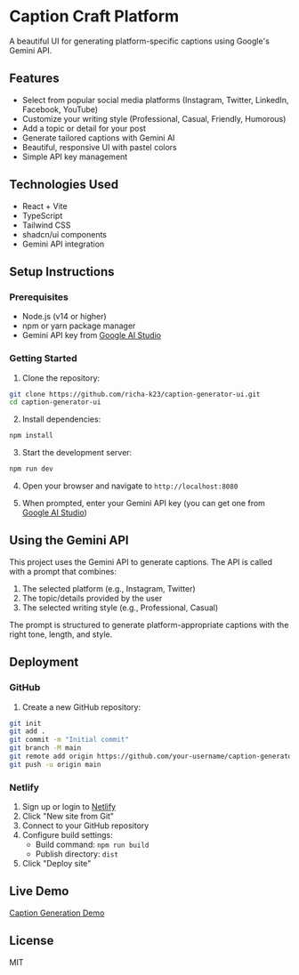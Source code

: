 
# Caption Craft Platform

A beautiful UI for generating platform-specific captions using Google's Gemini API.

## Features

- Select from popular social media platforms (Instagram, Twitter, LinkedIn, Facebook, YouTube)
- Customize your writing style (Professional, Casual, Friendly, Humorous)
- Add a topic or detail for your post
- Generate tailored captions with Gemini AI
- Beautiful, responsive UI with pastel colors
- Simple API key management

## Technologies Used

- React + Vite
- TypeScript
- Tailwind CSS
- shadcn/ui components
- Gemini API integration

## Setup Instructions

### Prerequisites

- Node.js (v14 or higher)
- npm or yarn package manager
- Gemini API key from [Google AI Studio](https://ai.google.dev/)

### Getting Started

1. Clone the repository:
```bash
git clone https://github.com/richa-k23/caption-generator-ui.git
cd caption-generator-ui
```

2. Install dependencies:
```bash
npm install
```

3. Start the development server:
```bash
npm run dev
```

4. Open your browser and navigate to `http://localhost:8080`

5. When prompted, enter your Gemini API key (you can get one from [Google AI Studio](https://ai.google.dev/))

## Using the Gemini API

This project uses the Gemini API to generate captions. The API is called with a prompt that combines:

1. The selected platform (e.g., Instagram, Twitter)
2. The topic/details provided by the user
3. The selected writing style (e.g., Professional, Casual)

The prompt is structured to generate platform-appropriate captions with the right tone, length, and style.

## Deployment

### GitHub

1. Create a new GitHub repository:
```bash
git init
git add .
git commit -m "Initial commit"
git branch -M main
git remote add origin https://github.com/your-username/caption-generator-ui.git
git push -u origin main
```

### Netlify

1. Sign up or login to [Netlify](https://www.netlify.com/)
2. Click "New site from Git"
3. Connect to your GitHub repository
4. Configure build settings:
   - Build command: `npm run build`
   - Publish directory: `dist`
5. Click "Deploy site"

## Live Demo

[Caption Generation Demo](https://caption-generator-ui.netlify.app/)<!-- Replace with your actual Netlify URL once deployed -->

## License

MIT
